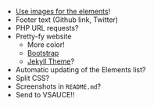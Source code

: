 * [Use images for the elements](https://iupac.org/what-we-do/periodic-table-of-elements/)!
* Footer text (Github link, Twitter)
* PHP URL requests?
* Pretty-fy website
	* More color!
	* [Bootstrap](http://getbootstrap.com)
	* [Jekyll Theme](https://help.github.com/articles/adding-a-jekyll-theme-to-your-github-pages-site/)?
* Automatic updating of the Elements list?
* Split CSS?
* Screenshots in `README.md`?
* Send to VSAUCE!!